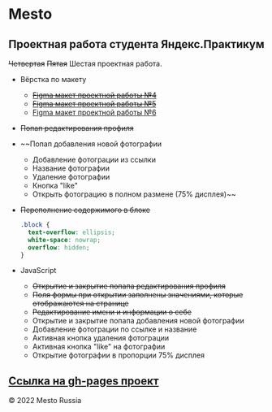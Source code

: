 # Mesto
## Проектная работа студента Яндекс.Практикум
~~Четвертая~~ ~~Пятая~~ Шестая проектная работа.  
+ Вёрстка по макету
  - [~~Figma макет проектной работы №4~~](https://www.figma.com/file/FwbxqeyjpfDI5YAxPnpc65/JavaScript.-Sprint-4?node-id=28212%3A155)
  - [~~Figma макет проектной работы №5~~](https://www.figma.com/file/bjyvbKKJN2naO0ucURl2Z0/JavaScript.-Sprint-5?node-id=0%3A1)
  - [Figma макет проектной работы №6](https://www.figma.com/file/kRVLKwYG3d1HGLvh7JFWRT/JavaScript.-Sprint-6?node-id=0%3A1)

+ ~~Попап редактирования профиля~~
+ ~~Попап добавления новой фотографии
  + Добавление фотограции из ссылки
  + Название фотографии
  + Удаление фотографии
  + Кнопка "like"
  + Открыть фотограцию в полном размене (75% дисплея)~~

+ ~~Переполнение содержимого в блоке~~
  ```css
  .block {
    text-overflow: ellipsis;
    white-space: nowrap;
    overflow: hidden;
  }
  ```

+ JavaScript
  + ~~Открытие и закрытие попапа редактирования профиля~~
  + ~~Поля формы при открытии заполнены значениями, которые отображаются на странице~~
  + ~~Редактирование имени и информации о себе~~
  + Открытие и закрытие попапа добавления новой фотографии
  + Добавление фотограции по ссылке и название
  + Активная кнопка удаления фотограции
  + Активная кнопка "like" на фотографии
  + Открытие фотографии в пропорции 75% дисплея

[Ссылка на gh-pages проект](https://cactys.github.io/mesto/)
---
&copy; 2022 Mesto Russia
